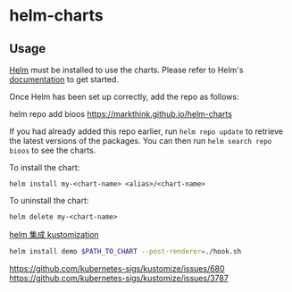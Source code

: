 # helm-charts

## Usage

[Helm](https://helm.sh) must be installed to use the charts.  Please refer to
Helm's [documentation](https://helm.sh/docs) to get started.

Once Helm has been set up correctly, add the repo as follows:

  helm repo add bioos https://markthink.github.io/helm-charts

If you had already added this repo earlier, run `helm repo update` to retrieve
the latest versions of the packages.  You can then run `helm search repo
bioos` to see the charts.

To install the <chart-name> chart:

    helm install my-<chart-name> <alias>/<chart-name>

To uninstall the chart:

    helm delete my-<chart-name>




[helm 集成 kustomization](https://austindewey.com/2020/07/27/patch-any-helm-chart-template-using-a-kustomize-post-renderer/)

```bash
helm install demo $PATH_TO_CHART --post-renderer=./hook.sh
```

https://github.com/kubernetes-sigs/kustomize/issues/680
https://github.com/kubernetes-sigs/kustomize/issues/3787